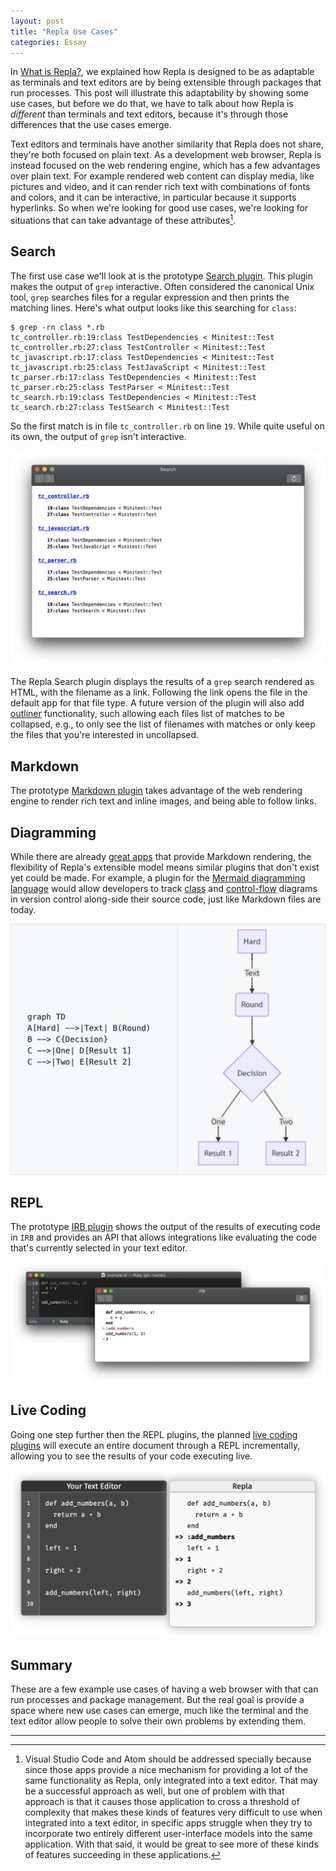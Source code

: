 ```yaml
---
layout: post
title: "Repla Use Cases"
categories: Essay
---
```


In [What is Repla?](/2020/01/13/what-is-repla/), we explained how Repla is designed to be as adaptable as terminals and text editors are by being extensible through packages that run processes. This post will illustrate this adaptability by showing some use cases, but before we do that, we have to talk about how Repla is *different* than terminals and text editors, because it's through those differences that the use cases emerge.

Text editors and terminals have another similarity that Repla does not share, they're both focused on plain text. As a development web browser, Repla is instead focused on the web rendering engine, which has a few advantages over plain text. For example rendered web content can display media, like pictures and video, and it can render rich text with combinations of fonts and colors, and it can be interactive, in particular because it supports hyperlinks. So when we're looking for good use cases, we're looking for situations that can take advantage of these attributes[^addressingvscode].

## Search

The first use case we'll look at is the prototype [Search plugin](https://github.com/repla-app/Search.replaplugin). This plugin makes the output of 
`grep` interactive. Often considered the canonical Unix tool, `grep` searches files for a regular expression and then prints the matching lines. Here's what  output looks like this searching for `class`:

	$ grep -rn class *.rb
	tc_controller.rb:19:class TestDependencies < Minitest::Test
	tc_controller.rb:27:class TestController < Minitest::Test
	tc_javascript.rb:17:class TestDependencies < Minitest::Test
	tc_javascript.rb:25:class TestJavaScript < Minitest::Test
	tc_parser.rb:17:class TestDependencies < Minitest::Test
	tc_parser.rb:25:class TestParser < Minitest::Test
	tc_search.rb:19:class TestDependencies < Minitest::Test
	tc_search.rb:27:class TestSearch < Minitest::Test

So the first match is in file `tc_controller.rb` on line `19`. While quite useful on its own, the output of `grep` isn't interactive.

![Search](/assets/2020-01-13-search.png)


The Repla Search plugin displays the results of a `grep` search rendered as HTML, with the filename as a link. Following the link opens the file in the default app for that file type. A future version of the plugin will also add [outliner](https://en.wikipedia.org/wiki/Outliner) functionality, such allowing each files list of matches to be collapsed, e.g., to only see the list of filenames with matches or only keep the files that you're interested in uncollapsed.

## Markdown

The prototype [Markdown plugin](https://github.com/repla-app/Markdown.replaplugin) takes advantage of the web rendering engine to render rich text and inline images, and being able to follow links.

## Diagramming

While there are already [great apps](https://marked2app.com/) that provide Markdown rendering, the flexibility of Repla's extensible model means similar plugins that don't exist yet could be made. For example, a plugin for the [Mermaid diagramming language](https://github.com/mermaid-js/mermaid) would allow developers to track [class](https://en.wikipedia.org/wiki/Data-flow_diagram) and [control-flow](https://en.wikipedia.org/wiki/Control-flow_diagram) diagrams in version control along-side their source code, just like Markdown files are today.

![Mermaid](/assets/2020-01-13-mermaid.png)

## REPL

The prototype [IRB plugin](https://github.com/repla-app/IRB.replaplugin) shows the output of the results of executing code in `IRB` and provides an API that allows integrations like evaluating the code that's currently selected in your text editor.

![IRB](/assets/2020-01-13-irb.png)

## Live Coding

Going one step further then the REPL plugins, the planned [live coding plugins](https://repla.app/live-coding.html) will execute an entire document through a REPL incrementally, allowing you to see the results of your code executing live.

![Live Coding](/assets/2020-01-13-live-coding.png)

## Summary

These are a few example use cases of having a web browser with that can run processes and package management. But the real goal is provide a space where new use cases can emerge, much like the terminal and the text editor allow people to solve their own problems by extending them.

* * *

[^addressingvscode]: Visual Studio Code and Atom should be addressed specially because since those apps provide a nice mechanism for providing a lot of the same functionality as Repla, only integrated into a text editor. That may be a successful approach as well, but one of problem with that approach is that it causes those application to cross a threshold of complexity that makes these kinds of features very difficult to use when integrated into a text editor, in specific apps struggle when they try to incorporate two entirely different user-interface models into the same application. With that said, it would be great to see more of these kinds of features succeeding in these applications.



